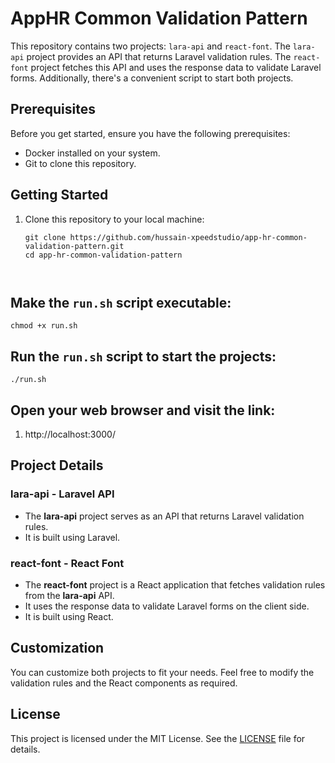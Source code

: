 # AppHR Common Validation Pattern

This repository contains two projects: `lara-api` and `react-font`. The `lara-api` project provides an API that returns Laravel validation rules. The `react-font` project fetches this API and uses the response data to validate Laravel forms. Additionally, there's a convenient script to start both projects.

## Prerequisites

Before you get started, ensure you have the following prerequisites:

- Docker installed on your system.
- Git to clone this repository.

## Getting Started

1. Clone this repository to your local machine:

   ```shell
   git clone https://github.com/hussain-xpeedstudio/app-hr-common-validation-pattern.git
   cd app-hr-common-validation-pattern



## Make the `run.sh` script executable:
`chmod +x run.sh`
## Run the `run.sh` script to start the projects:
`./run.sh`
## Open your web browser and visit the link:
1.  http://localhost:3000/

## Project Details

### lara-api - Laravel API
- The **lara-api** project serves as an API that returns Laravel validation rules.
- It is built using Laravel.

### react-font - React Font
- The **react-font** project is a React application that fetches validation rules from the **lara-api** API.
- It uses the response data to validate Laravel forms on the client side.
- It is built using React.

## Customization

You can customize both projects to fit your needs. Feel free to modify the validation rules and the React components as required.

## License

This project is licensed under the MIT License. See the [LICENSE](LICENSE) file for details.